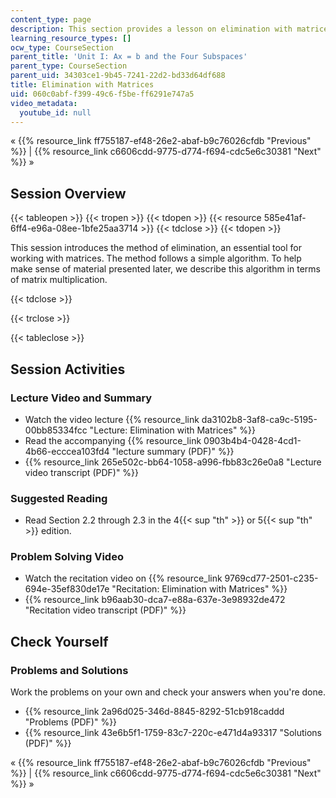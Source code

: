 ```yaml
---
content_type: page
description: This section provides a lesson on elimination with matrices.
learning_resource_types: []
ocw_type: CourseSection
parent_title: 'Unit I: Ax = b and the Four Subspaces'
parent_type: CourseSection
parent_uid: 34303ce1-9b45-7241-22d2-bd33d64df688
title: Elimination with Matrices
uid: 060c0abf-f399-49c6-f5be-ff6291e747a5
video_metadata:
  youtube_id: null
---
```


« {{% resource_link ff755187-ef48-26e2-abaf-b9c76026cfdb "Previous" %}} | {{% resource_link c6606cdd-9775-d774-f694-cdc5e6c30381 "Next" %}} »

Session Overview
----------------

{{< tableopen >}}
{{< tropen >}}
{{< tdopen >}}
{{< resource 585e41af-6ff4-e96a-08ee-1bfe25aa3714 >}}
{{< tdclose >}}
{{< tdopen >}}


This session introduces the method of elimination, an essential tool for working with matrices. The method follows a simple algorithm. To help make sense of material presented later, we describe this algorithm in terms of matrix multiplication.


{{< tdclose >}}

{{< trclose >}}

{{< tableclose >}}

Session Activities
------------------

### Lecture Video and Summary

*   Watch the video lecture {{% resource_link da3102b8-3af8-ca9c-5195-00bb85334fcc "Lecture: Elimination with Matrices" %}}
*   Read the accompanying {{% resource_link 0903b4b4-0428-4cd1-4b66-ecccea103fd4 "lecture summary (PDF)" %}}
*   {{% resource_link 265e502c-bb64-1058-a996-fbb83c26e0a8 "Lecture video transcript (PDF)" %}}

### Suggested Reading

*   Read Section 2.2 through 2.3 in the 4{{< sup "th" >}} or 5{{< sup "th" >}} edition.

### Problem Solving Video

*   Watch the recitation video on {{% resource_link 9769cd77-2501-c235-694e-35ef830de17e "Recitation: Elimination with Matrices" %}}
*   {{% resource_link b96aab30-dca7-e88a-637e-3e98932de472 "Recitation video transcript (PDF)" %}}

Check Yourself
--------------

### Problems and Solutions

Work the problems on your own and check your answers when you're done.

*   {{% resource_link 2a96d025-346d-8845-8292-51cb918caddd "Problems (PDF)" %}}
*   {{% resource_link 43e6b5f1-1759-83c7-220c-e471d4a93317 "Solutions (PDF)" %}}

« {{% resource_link ff755187-ef48-26e2-abaf-b9c76026cfdb "Previous" %}} | {{% resource_link c6606cdd-9775-d774-f694-cdc5e6c30381 "Next" %}} »